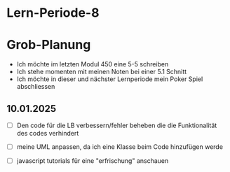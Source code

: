 # Lern-Periode-8

# Grob-Planung
- Ich möchte im letzten Modul 450 eine 5-5 schreiben
- Ich stehe momenten mit meinen Noten bei einer 5.1 Schnitt
- Ich möchte in dieser und nächster Lernperiode mein Poker Spiel abschliessen

## 10.01.2025

- [ ] Den code für die LB verbessern/fehler beheben die die Funktionalität des codes verhindert
- [ ] meine UML anpassen, da ich eine Klasse beim Code hinzufügen werde
- [ ] javascript tutorials für eine "erfrischung" anschauen
  

